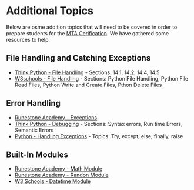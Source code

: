 # Additional Topics

Below are osme addition topics that will need to be covered in order to prepare students for the [MTA Cerification]. We have gathered some resources to help.

## File Handling and Catching Exceptions

* [Think Python - File Handling] - Sections: 14.1, 14.2, 14.4, 14.5
* [W3schools - File Handling] - Sections: Python File Handling, Python File Read Files, Python Write and Create Files, Pthon Delete Files

## Error Handling

* [Runestone Academy - Exceptions]
* [Think Python - Debugging] - Sections: Syntax errors, Run time Errors, Semantic Errors
* [Python - Handling Exceptions] - Topics: Try, except, else, finally, raise

## Built-In Modules

* [Runestone Academy - Math Module]
* [Runestone Academy - Randon Module]
* [W3 Schools - Datetime Module]

[W3schools - File Handling]: https://www.w3schools.com/python/python_file_handling.asp
[Think Python - File Handling]: http://greenteapress.com/thinkpython/html/thinkpython015.html
[W3 Schools - Datetime Module]: https://www.w3schools.com/python/python_datetime.asp
[Think Python - Debugging]: http://greenteapress.com/thinkpython/html/thinkpython021.html
[Python - Handling Exceptions]: https://wiki.python.org/moin/HandlingExceptions
[Runestone Academy - Math Module]: https://runestone.academy/runestone/books/published/thinkcspy/PythonModules/Themathmodule.html
[Runestone Academy - Randon Module]: https://runestone.academy/runestone/books/published/thinkcspy/PythonModules/Therandommodule.html
[Runestone Academy - Exceptions]: https://runestone.academy/runestone/books/published/thinkcspy/Exceptions/toctree.html
[MTA Cerification]: https://www.microsoft.com/en-us/learning/exam-98-381.aspx
